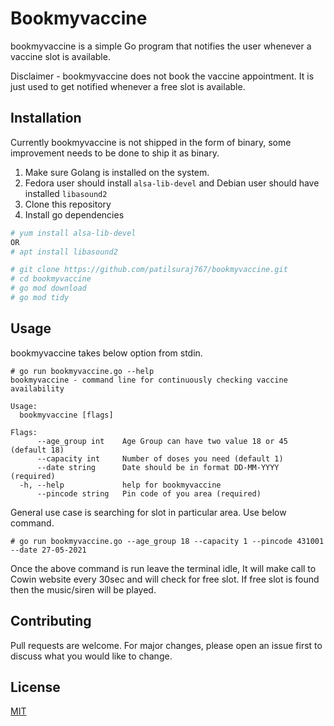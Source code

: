 # Bookmyvaccine

bookmyvaccine is a simple Go program that notifies the user whenever a vaccine slot is available. 

Disclaimer - bookmyvaccine does not book the vaccine appointment. It is just used to get notified whenever a free slot is available. 


## Installation

Currently bookmyvaccine is not shipped in the form of binary, some improvement needs to be done to ship it as binary. 

1. Make sure Golang is installed on the system.
2. Fedora user should install `alsa-lib-devel` and Debian user should have installed `libasound2`
3. Clone this repository
4. Install go dependencies

```bash
# yum install alsa-lib-devel
OR
# apt install libasound2
```
```bash
# git clone https://github.com/patilsuraj767/bookmyvaccine.git
# cd bookmyvaccine
# go mod download
# go mod tidy
```

## Usage

bookmyvaccine takes below option from stdin. 

```text
# go run bookmyvaccine.go --help
bookmyvaccine - command line for continuously checking vaccine availability

Usage:
  bookmyvaccine [flags]

Flags:
      --age_group int    Age Group can have two value 18 or 45 (default 18)
      --capacity int     Number of doses you need (default 1)
      --date string      Date should be in format DD-MM-YYYY (required)
  -h, --help             help for bookmyvaccine
      --pincode string   Pin code of you area (required)

```

General use case is searching for slot in particular area. Use below command. 

```text
# go run bookmyvaccine.go --age_group 18 --capacity 1 --pincode 431001 --date 27-05-2021
```

Once the above command is run leave the terminal idle, It will make call to Cowin website every 30sec and will check for free slot. If free slot is found then the music/siren will be played.


## Contributing
Pull requests are welcome. For major changes, please open an issue first to discuss what you would like to change.

## License
[MIT](https://choosealicense.com/licenses/mit/)